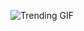 ![Trending GIF](https://media3.giphy.com/media/v1.Y2lkPThiYjIxNzcyZXhoaDE5YnU4ejFkenFmM3RuaWF1N3IxaTd5OXpiNzlwODZpbWg4YSZlcD12MV9naWZzX3NlYXJjaCZjdD1n/2jMtpIi8mhE8ctiMtK/giphy.gif)

